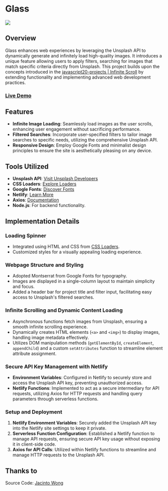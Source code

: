 # Glass

![](https://github.com/hectorzayas/JS-02-InfiniteScroll/blob/main/Glass-InfiniteScroll.gif)

## Overview
Glass enhances web experiences by leveraging the Unsplash API to dynamically generate and infinitely load high-quality images. It introduces a unique feature allowing users to apply filters, searching for images that match specific criteria directly from Unsplash. This project builds upon the concepts introduced in the [javascript20-projects | Infinite Scroll](https://github.com/JacintoDesign/infinite-scroll) by extending functionality and implementing advanced web development practices.

### [Live Demo](https://hz-glass.netlify.app/)

## Features
- **Infinite Image Loading**: Seamlessly load images as the user scrolls, enhancing user engagement without sacrificing performance.
- **Filtered Searches**: Incorporate user-specified filters to tailor image searches to specific needs, utilizing the comprehensive Unsplash API.
- **Responsive Design**: Employ Google Fonts and minimalist design principles to ensure the site is aesthetically pleasing on any device.

## Tools Utilized
- **Unsplash API**: [Visit Unsplash Developers](https://unsplash.com/developers)
- **CSS Loaders**: [Explore Loaders](https://cssloaders.github.io/)
- **Google Fonts**: [Discover Fonts](https://fonts.google.com/)
- **Netlify**: [Learn More](https://www.netlify.com/)
- **Axios**: [Documentation](https://axios-http.com/)
- **Node.js**: For backend functionality.

## Implementation Details

### Loading Spinner
- Integrated using HTML and CSS from [CSS Loaders](https://cssloaders.github.io/).
- Customized styles for a visually appealing loading experience.

### Webpage Structure and Styling
- Adopted Montserrat from Google Fonts for typography.
- Images are displayed in a single-column layout to maintain simplicity and focus.
- Added a header bar for project title and filter input, facilitating easy access to Unsplash's filtered searches.

### Infinite Scrolling and Dynamic Content Loading
- Asynchronous functions fetch images from Unsplash, ensuring a smooth infinite scrolling experience.
- Dynamically creates HTML elements (`<a>` and `<img>`) to display images, handling image metadata effectively.
- Utilizes DOM manipulation methods (`getElementById`, `createElement`, `appendChild`) and a custom `setAttributes` function to streamline element attribute assignment.

### Secure API Key Management with Netlify
- **Environment Variables**: Configured in Netlify to securely store and access the Unsplash API key, preventing unauthorized access.
- **Netlify Functions**: Implemented to act as a secure intermediary for API requests, utilizing Axios for HTTP requests and handling query parameters through serverless functions.

### Setup and Deployment
1. **Netlify Environment Variables**: Securely added the Unsplash API key into the Netlify site settings to keep it private.
2. **Serverless Function Configuration**: Established a Netlify function to manage API requests, ensuring secure API key usage without exposing it in client-side code.
3. **Axios for API Calls**: Utilized within Netlify functions to streamline and manage HTTP requests to the Unsplash API.

## Thanks to
Source Code: [Jacinto Wong](https://github.com/JacintoDesign/infinite-scroll)
